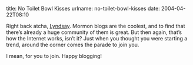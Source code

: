 title: No Toilet Bowl Kisses
urlname: no-toilet-bowl-kisses
date: 2004-04-22T08:10

Right back atcha, [Lyndsay](http://lyndsayctr.blogspot.com/). Mormon blogs are the coolest, and to find that there&#x02bc;s already a huge community of them is great. But then again, that&#x02bc;s how the Internet works, isn&#x02bc;t it? Just when you thought you were starting a trend, around the corner comes the parade to join you.

I mean, for you to join. Happy blogging!